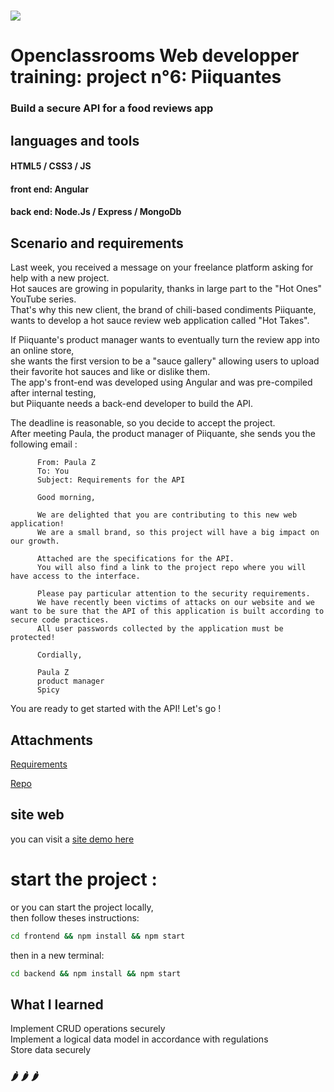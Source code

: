 #  ![](https://user.oc-static.com/upload/2021/07/29/16275605596354_PiiquanteLogo.png)
# Openclassrooms Web developper training: project n°6: Piiquantes

 ### Build a secure API for a food reviews app

## languages and tools

#### HTML5 / CSS3 / JS
#### front end: Angular
#### back end: Node.Js / Express / MongoDb

## Scenario and requirements

Last week, you received a message on your freelance platform asking for help with a new project.  
Hot sauces are growing in popularity, thanks in large part to the "Hot Ones" YouTube series.  
That's why this new client, the brand of chili-based condiments Piiquante, wants to develop a hot sauce review web application called "Hot Takes".   

If Piiquante's product manager wants to eventually turn the review app into an online store,  
she wants the first version to be a "sauce gallery" allowing users to upload their favorite hot sauces and like or dislike them.      
The app's front-end was developed using Angular and was pre-compiled after internal testing,   
but Piiquante needs a back-end developer to build the API.   

The deadline is reasonable, so you decide to accept the project.   
After meeting Paula, the product manager of Piiquante, she sends you the following email :

 

          From: Paula Z   
          To: You   
          Subject: Requirements for the API   
        
          Good morning,   
        
          We are delighted that you are contributing to this new web application!   
          We are a small brand, so this project will have a big impact on our growth.   
        
          Attached are the specifications for the API.   
          You will also find a link to the project repo where you will have access to the interface.   
        
          Please pay particular attention to the security requirements.   
          We have recently been victims of attacks on our website and we want to be sure that the API of this application is built according to secure code practices.       
          All user passwords collected by the application must be protected!      
        
          Cordially,   
        
          Paula Z  
          product manager   
          Spicy   


You are ready to get started with the API! Let's go !
## Attachments

[Requirements](/Requirements_DW_P6.pdf)    
     
[Repo](https://github.com/OpenClassrooms-Student-Center/Web-Developer-P6)


## site web
you can visit a [site demo here](https://piiquantesdeploy.onrender.com/login)

# start the project :

or you can start the project locally,   
then follow theses instructions:

```bash
cd frontend && npm install && npm start
```

then in a new terminal:
```bash
cd backend && npm install && npm start
```
## What I learned

Implement CRUD operations securely   
Implement a logical data model in accordance with regulations   
Store data securely  


   ###    🌶️ 🌶️ 🌶️   ###


